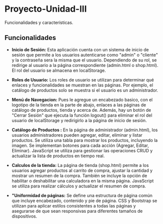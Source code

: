 # Proyecto-Unidad-III

Funcionalidades y características.

## Funcionalidades

- **Inicio de Sesión:** Esta aplicación cuenta con un sistema de inicio de sesión que permite a los usuarios autenticarse como "admin" o "cliente" y la contraseña sera la misma que el usuario. Dependiendo de su rol, se redirige al usuario a la página correspondiente (admin.html o shop.html). El rol del usuario se almacena en localStorage.

- **Roles de Usuario:** Los roles de usuario se utilizan para determinar qué enlaces y funcionalidades se muestran en las páginas. Por ejemplo, el catálogo de productos solo se muestra si el usuario es un administrador.

- **Menú de Navegacion:** Pues le agregue un encabezado basico, con el logotipo de la tienda en la parte de abajo, enlaces a las páginas de catálogo de productos, tienda y acerca de. Además, hay un botón de "Cerrar Sesión" que ejecuta la función logout() para eliminar el rol del usuario de localStorage y redirigirlo a la página de inicio de sesión.

- **Catálogo de Productos :** En la página de administrador (admin.html), los usuarios administradores pueden agregar, editar, eliminar y listar productos. Se utiliza una tabla para mostrar los productos, incluyendo la imagen. Se implementan botones para cada acción (Agregar, Editar, Eliminar). JavaScript se utiliza para gestionar las operaciones CRUD y actualizar la lista de productos en tiempo real.

- **Calculos de la tienda:** La página de tienda (shop.html) permite a los usuarios agregar productos al carrito de compra, ajustar la cantidad y mostrar un resumen de la compra. También se incluye la opción de habilitar o deshabilitar una calculadora en la misma página. JavaScript se utiliza para realizar cálculos y actualizar el resumen de compra.

- **"Uniformidad de páginas:** Se define una estructura de página común que incluye encabezado, contenido y pie de página. CSS y Bootstrap se utilizan para aplicar estilos consistentes a todas las páginas y asegurarse de que sean responsivas para diferentes tamaños de dispositivos.

